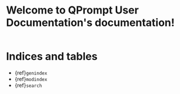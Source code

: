 Welcome to QPrompt User Documentation's documentation!
======================================================

```{toctree}
```


Indices and tables
==================

* {ref}`genindex`
* {ref}`modindex`
* {ref}`search`
